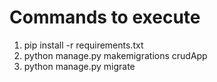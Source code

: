 # Commands to execute
1) pip install -r requirements.txt
2) python manage.py makemigrations crudApp
3) python manage.py migrate

